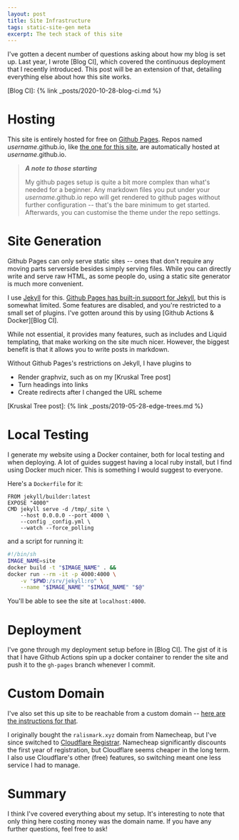 ```yaml
---
layout: post
title: Site Infrastructure
tags: static-site-gen meta
excerpt: The tech stack of this site
---
```


I've gotten a decent number of questions asking about how my blog is set up. Last year, I wrote [Blog CI], which covered the continuous deployment that I recently introduced. This post will be an extension of that, detailing everything else about how this site works.

[Blog CI]: {% link _posts/2020-10-28-blog-ci.md %}

<!--more-->

# Hosting

This site is entirely hosted for free on [Github Pages]. Repos named *username*.github.io, like [the one for this site][repo], are automatically hosted at *username*.github.io.

[Github Pages]: https://pages.github.com/
[repo]: https://github.com/ralismark/ralismark.github.io/

> _**A note to those starting**_
> 
> My github pages setup is quite a bit more complex than what's needed for a beginner. Any markdown files you put under your *username*.github.io repo will get rendered to github pages without further configuration -- that's the bare minimum to get started. Afterwards, you can customise the theme under the repo settings.

# Site Generation

Github Pages can only serve static sites -- ones that don't require any moving parts serverside besides simply serving files. While you can directly write and serve raw HTML, as some people do, using a static site generator is much more convenient.

I use [Jekyll] for this. [Github Pages has built-in support for Jekyll][github-pages-jekyll], but this is somewhat limited. Some features are disabled, and you're restricted to a small set of plugins. I've gotten around this by using [Github Actions & Docker][Blog CI].

[Jekyll]: https://jekyllrb.com/
[github-pages-jekyll]: https://docs.github.com/en/free-pro-team@latest/github/working-with-github-pages/about-github-pages-and-jekyll

While not essential, it provides many features, such as includes and Liquid templating, that make working on the site much nicer. However, the biggest benefit is that it allows you to write posts in markdown.

Without Github Pages's restrictions on Jekyll, I have plugins to

- Render graphviz, such as on my [Kruskal Tree post]
- Turn headings into links
- Create redirects after I changed the URL scheme

[Kruskal Tree post]: {% link _posts/2019-05-28-edge-trees.md %}

# Local Testing

I generate my website using a Docker container, both for local testing and when deploying. A lot of guides suggest having a local ruby install, but I find using Docker much nicer. This is something I would suggest to everyone.

Here's a `Dockerfile` for it:

```docker
FROM jekyll/builder:latest
EXPOSE "4000"
CMD jekyll serve -d /tmp/_site \
	--host 0.0.0.0 --port 4000 \
	--config _config.yml \
	--watch --force_polling
```

and a script for running it:

```sh
#!/bin/sh
IMAGE_NAME=site
docker build -t "$IMAGE_NAME" . &&
docker run --rm -it -p 4000:4000 \
	-v "$PWD:/srv/jekyll:ro" \
	--name "$IMAGE_NAME" "$IMAGE_NAME" "$@"
```

You'll be able to see the site at `localhost:4000`.

# Deployment

I've gone through my deployment setup before in [Blog CI]. The gist of it is that I have Github Actions spin up a docker container to render the site and push it to the `gh-pages` branch whenever I commit.

# Custom Domain

I've also set this up site to be reachable from a custom domain -- [here are the instructions for that][custom-domain].

[custom-domain]: https://docs.github.com/en/free-pro-team@latest/github/working-with-github-pages/managing-a-custom-domain-for-your-github-pages-site

I originally bought the `ralismark.xyz` domain from Namecheap, but I've since switched to [Cloudflare Registrar]. Namecheap significantly discounts the first year of registration, but Cloudflare seems cheaper in the long term. I also use Cloudflare's other (free) features, so switching meant one less service I had to manage.

[Cloudflare Registrar]: https://www.cloudflare.com/en/products/registrar/

# Summary

I think I've covered everything about my setup. It's interesting to note that only thing here costing money was the domain name. If you have any further questions, feel free to ask!
